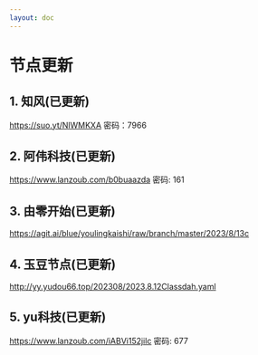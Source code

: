 ```yaml
---
layout: doc
---
```

# 节点更新

## 1. 知风(已更新)

https://suo.yt/NlWMKXA 密码：7966

## 2. 阿伟科技(已更新)

https://www.lanzoub.com/b0buaazda 密码: 161

## 3. 由零开始(已更新)

https://agit.ai/blue/youlingkaishi/raw/branch/master/2023/8/13c

## 4. 玉豆节点(已更新)

http://yy.yudou66.top/202308/2023.8.12Classdah.yaml

## 5. yu科技(已更新)

https://www.lanzoub.com/iABVi152jilc 密码: 677

